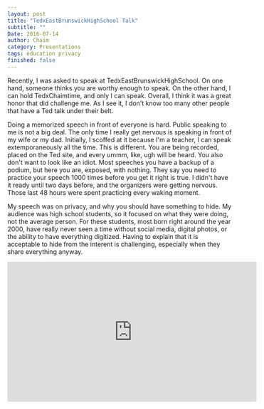 ```yaml
---
layout: post
title: "TedxEastBrunswickHighSchool Talk"
subtitle: ""
Date: 2016-07-14
author: Chaim
category: Presentations
tags: education privacy
finished: false
---
```




Recently, I was asked to speak at TedxEastBrunswickHighSchool. On one hand, someone thinks you are worthy enough to speak. On the other
hand, I can hold TedxChaimtime, and only I can speak. Overall, I think it was a great honor that did challenge me. As I see it, I don't know
too many other people that have a Ted talk under their belt.

Doing a memorized speech in front of everyone is hard. Public speaking to me is not a big deal. The only time I really get
nervous is speaking in front of my wife or my dad. Initially, I scoffed at it because I'm a teacher, I can speak extemporaneously all the time.
This is different. You are being recorded, placed on the Ted site, and every ummm, like, ugh will be heard. You also don't want to look
like an idiot. Most speeches you have a backup of a podium, but here you are, exposed, with nothing. They say you need to practice your speech 1000 times
before you get it right is true. I didn't have it ready until two days before, and the organizers were getting nervous. Those last 48 hours were spent 
practicing every waking moment.

My speech was on privacy, and why you should have something to hide. My audience was high school
students, so it focused on what they were doing, not the average person. For these students, 
most born right around the year 2000, have really never seen a time without social media, digital photos,
or the ability to have everything digitized. Having to explain that it is acceptable to hide from the 
interent is challenging, especially when they share everything anyway.

<p align="center">
<iframe width="560" height="315" src="https://www.youtube.com/embed/d2aDTFsfOOs" frameborder="0" allowfullscreen></iframe>
</p>